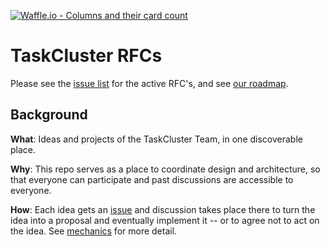 [![Waffle.io - Columns and their card count](https://badge.waffle.io/taskcluster/taskcluster-rfcs.png?columns=all)](https://waffle.io/taskcluster/taskcluster-rfcs?utm_source=badge)
# TaskCluster RFCs

Please see the [issue list](https://github.com/taskcluster/taskcluster-rfcs/issues) for the active RFC's, and see [our roadmap](roadmap.md).

## Background

**What**: Ideas and projects of the TaskCluster Team, in one discoverable place.

**Why**: This repo serves as a place to coordinate design and architecture, so that everyone can participate and past discussions are accessible to everyone.

**How**: Each idea gets an [issue](https://github.com/taskcluster/taskcluster-rfcs/issues) and discussion takes place there to turn the idea into a proposal and eventually implement it -- or to agree not to act on the idea. See [mechanics](mechanics.md) for more detail.
